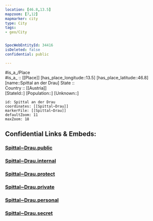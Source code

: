 ```yaml
---
location: [46.8,13.5] 
mapzoom: [7,12] 
mapmarker: city 
type: City
tags:
- geo/City


SpocWebEntityId: 34416
isDeleted: false
confidential: public

---
```

#is_a_/Place  
#is_a_ :: [[Place]] 
[has_place_longitude::13.5] 
[has_place_latitude::46.8] 
[name::Spittal an der Drau] 
State ::  
Country :: [[Austria]]  
[StateId::] 
[Population::] 
[Unknown::] 


```leaflet
id: Spittal an der Drau
coordinates: [[Spittal~Drau]] 
markerFile: [[Spittal~Drau]] 
defaultZoom: 11 
maxZoom: 18
```


## Confidential Links & Embeds: 

### [Spittal~Drau.public](/_public/\Earth\Continent\Europe\Europe~Central\Austria\Austrias_States\Kärnten\CitySpittal~Drau.public.md) 

### [Spittal~Drau.internal](/_internal/\Earth\Continent\Europe\Europe~Central\Austria\Austrias_States\Kärnten\CitySpittal~Drau.internal.md) 

### [Spittal~Drau.protect](/_protect/\Earth\Continent\Europe\Europe~Central\Austria\Austrias_States\Kärnten\CitySpittal~Drau.protect.md) 

### [Spittal~Drau.private](/_private/\Earth\Continent\Europe\Europe~Central\Austria\Austrias_States\Kärnten\CitySpittal~Drau.private.md) 

### [Spittal~Drau.personal](/_personal/\Earth\Continent\Europe\Europe~Central\Austria\Austrias_States\Kärnten\CitySpittal~Drau.personal.md) 

### [Spittal~Drau.secret](/_secret/\Earth\Continent\Europe\Europe~Central\Austria\Austrias_States\Kärnten\CitySpittal~Drau.secret.md)

